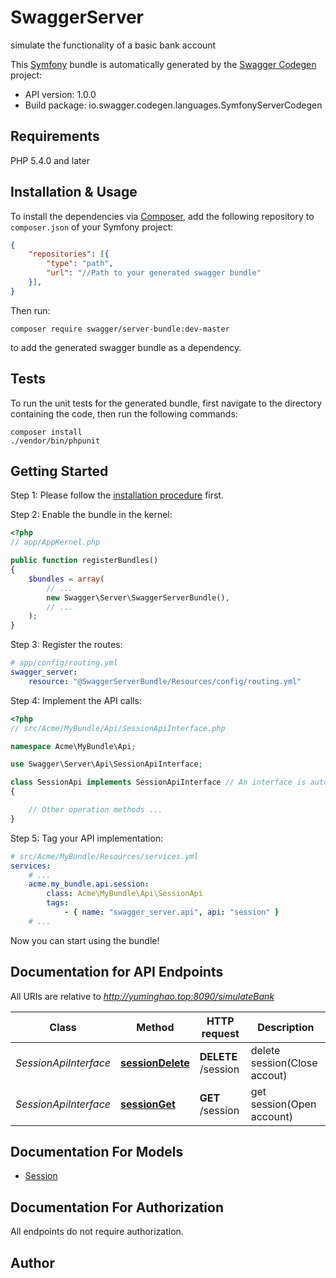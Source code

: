 # SwaggerServer
simulate the functionality of a basic bank account

This [Symfony](https://symfony.com/) bundle is automatically generated by the [Swagger Codegen](https://github.com/swagger-api/swagger-codegen) project:

- API version: 1.0.0
- Build package: io.swagger.codegen.languages.SymfonyServerCodegen

## Requirements

PHP 5.4.0 and later

## Installation & Usage

To install the dependencies via [Composer](http://getcomposer.org/), add the following repository to `composer.json` of your Symfony project:

```json
{
    "repositories": [{
        "type": "path",
        "url": "//Path to your generated swagger bundle"
    }],
}
```

Then run:

```
composer require swagger/server-bundle:dev-master
```

to add the generated swagger bundle as a dependency.

## Tests

To run the unit tests for the generated bundle, first navigate to the directory containing the code, then run the following commands:

```
composer install
./vendor/bin/phpunit
```


## Getting Started

Step 1: Please follow the [installation procedure](#installation--usage) first.

Step 2: Enable the bundle in the kernel:

```php
<?php
// app/AppKernel.php

public function registerBundles()
{
    $bundles = array(
        // ...
        new Swagger\Server\SwaggerServerBundle(),
        // ...
    );
}
```

Step 3: Register the routes:

```yaml
# app/config/routing.yml
swagger_server:
    resource: "@SwaggerServerBundle/Resources/config/routing.yml"
```

Step 4: Implement the API calls:

```php
<?php
// src/Acme/MyBundle/Api/SessionApiInterface.php

namespace Acme\MyBundle\Api;

use Swagger\Server\Api\SessionApiInterface;

class SessionApi implements SessionApiInterface // An interface is autogenerated
{

    // Other operation methods ...
}
```

Step 5: Tag your API implementation:

```yaml
# src/Acme/MyBundle/Resources/services.yml
services:
    # ...
    acme.my_bundle.api.session:
        class: Acme\MyBundle\Api\SessionApi
        tags:
            - { name: "swagger_server.api", api: "session" }
    # ...
```

Now you can start using the bundle!


## Documentation for API Endpoints

All URIs are relative to *http://yuminghao.top:8090/simulateBank*

Class | Method | HTTP request | Description
------------ | ------------- | ------------- | -------------
*SessionApiInterface* | [**sessionDelete**](Resources/docs/Api/SessionApiInterface.md#sessiondelete) | **DELETE** /session | delete session(Close accout)
*SessionApiInterface* | [**sessionGet**](Resources/docs/Api/SessionApiInterface.md#sessionget) | **GET** /session | get session(Open account)


## Documentation For Models

 - [Session](Resources/docs/Model/Session.md)


## Documentation For Authorization

 All endpoints do not require authorization.


## Author




